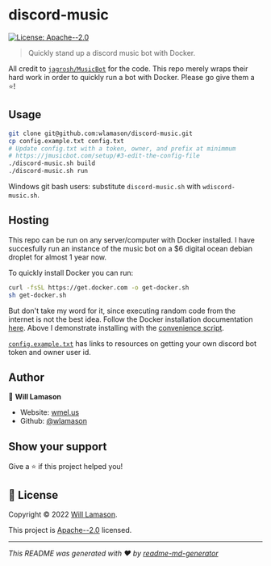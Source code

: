# discord-music
[![License: Apache--2.0](https://img.shields.io/badge/License-Apache--2.0-yellow.svg)](http://www.apache.org/licenses/LICENSE-2.0)

> Quickly stand up a discord music bot with Docker.

All credit to [`jagrosh/MusicBot`](https://github.com/jagrosh/MusicBot) for the code. This repo merely wraps their hard work in order to quickly run a bot with Docker. Please go give them a ⭐️!

## Usage

```sh
git clone git@github.com:wlamason/discord-music.git
cp config.example.txt config.txt
# Update config.txt with a token, owner, and prefix at minimmum
# https://jmusicbot.com/setup/#3-edit-the-config-file
./discord-music.sh build
./discord-music.sh run
```

Windows git bash users: substitute `discord-music.sh` with `wdiscord-music.sh`.

## Hosting

This repo can be run on any server/computer with Docker installed. I have succesfully run an instance of the music bot on a $6 digital ocean debian droplet for almost 1 year now. 

To quickly install Docker you can run:
```sh
curl -fsSL https://get.docker.com -o get-docker.sh
sh get-docker.sh
```
But don't take my word for it, since executing random code from the internet is not the best idea. Follow the Docker installation documentation [here](https://docs.docker.com/engine/install/). Above I demonstrate installing with the [convenience script](https://docs.docker.com/engine/install/debian/#install-using-the-convenience-script).

[`config.example.txt`](https://github.com/wlamason/discord-music/blob/main/config.example.txt) has links to resources on getting your own discord bot token and owner user id.

## Author

👤 **Will Lamason**

* Website: [wmel.us](https://wmel.us)
* Github: [@wlamason](https://github.com/wlamason)

## Show your support

Give a ⭐️ if this project helped you!


## 📝 License

Copyright © 2022 [Will Lamason](https://github.com/wlamason).

This project is [Apache--2.0](http://www.apache.org/licenses/LICENSE-2.0) licensed.

***
_This README was generated with ❤️ by [readme-md-generator](https://github.com/kefranabg/readme-md-generator)_